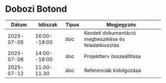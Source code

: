 # Dobozi Botond

| Dátum      | Időszak      | Típus | Megjegyzés                                           |
|------------|--------------|-------|------------------------------------------------------|
| 2025-07-05 | 16:00--18:00 | doc   | Kezdeti dokumentáció megbeszélése és feladatkiosztás |
| 2025-07-06 | 14:00--16:00 | doc   | Projektterv összeállítása                            |
| 2025-07-12 | 11.00-11.30  | doc   | Referenciák kidolgozása                              |